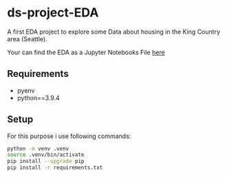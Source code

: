 # ds-project-EDA

A first EDA project to explore some Data about housing in the King Country area (Seattle).

Your can find the EDA as a Jupyter Notebooks File [here](/EDA.ipynb)

## Requirements

- pyenv
- python==3.9.4

## Setup

For this purpose i use following commands:

```bash
python -m venv .venv
source .venv/bin/activate
pip install --upgrade pip
pip install -r requirements.txt
```


